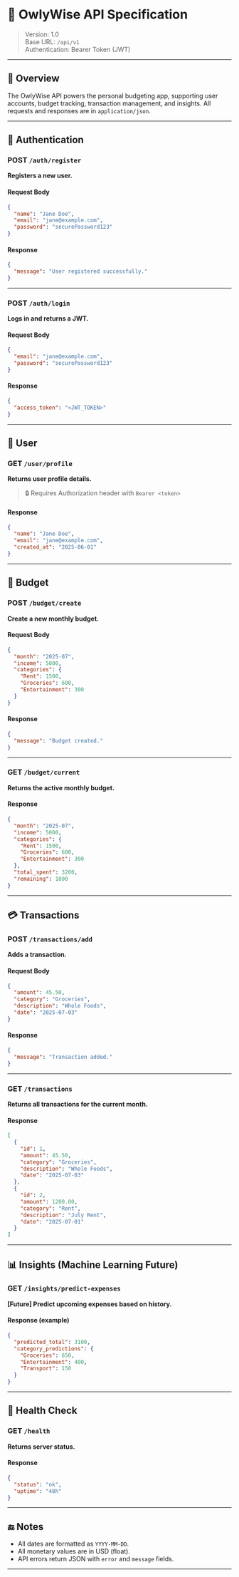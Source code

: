 
# 🧾 OwlyWise API Specification

> Version: 1.0  
> Base URL: `/api/v1`  
> Authentication: Bearer Token (JWT)

---

## 📌 Overview

The OwlyWise API powers the personal budgeting app, supporting user accounts, budget tracking, transaction management, and insights. All requests and responses are in `application/json`.

---

## 🔐 Authentication

### POST `/auth/register`

**Registers a new user.**

#### Request Body
```json
{
  "name": "Jane Doe",
  "email": "jane@example.com",
  "password": "securePassword123"
}
```

#### Response
```json
{
  "message": "User registered successfully."
}
```

---

### POST `/auth/login`

**Logs in and returns a JWT.**

#### Request Body
```json
{
  "email": "jane@example.com",
  "password": "securePassword123"
}
```

#### Response
```json
{
  "access_token": "<JWT_TOKEN>"
}
```

---

## 👤 User

### GET `/user/profile`

**Returns user profile details.**

> 🔒 Requires Authorization header with `Bearer <token>`

#### Response
```json
{
  "name": "Jane Doe",
  "email": "jane@example.com",
  "created_at": "2025-06-01"
}
```

---

## 💸 Budget

### POST `/budget/create`

**Create a new monthly budget.**

#### Request Body
```json
{
  "month": "2025-07",
  "income": 5000,
  "categories": {
    "Rent": 1500,
    "Groceries": 600,
    "Entertainment": 300
  }
}
```

#### Response
```json
{
  "message": "Budget created."
}
```

---

### GET `/budget/current`

**Returns the active monthly budget.**

#### Response
```json
{
  "month": "2025-07",
  "income": 5000,
  "categories": {
    "Rent": 1500,
    "Groceries": 600,
    "Entertainment": 300
  },
  "total_spent": 3200,
  "remaining": 1800
}
```

---

## 💳 Transactions

### POST `/transactions/add`

**Adds a transaction.**

#### Request Body
```json
{
  "amount": 45.50,
  "category": "Groceries",
  "description": "Whole Foods",
  "date": "2025-07-03"
}
```

#### Response
```json
{
  "message": "Transaction added."
}
```

---

### GET `/transactions`

**Returns all transactions for the current month.**

#### Response
```json
[
  {
    "id": 1,
    "amount": 45.50,
    "category": "Groceries",
    "description": "Whole Foods",
    "date": "2025-07-03"
  },
  {
    "id": 2,
    "amount": 1200.00,
    "category": "Rent",
    "description": "July Rent",
    "date": "2025-07-01"
  }
]
```

---

## 📊 Insights (Machine Learning Future)

### GET `/insights/predict-expenses`

**[Future] Predict upcoming expenses based on history.**

#### Response (example)
```json
{
  "predicted_total": 3100,
  "category_predictions": {
    "Groceries": 650,
    "Entertainment": 400,
    "Transport": 150
  }
}
```

---

## 🧪 Health Check

### GET `/health`

**Returns server status.**

#### Response
```json
{
  "status": "ok",
  "uptime": "48h"
}
```

---

## 🔚 Notes

- All dates are formatted as `YYYY-MM-DD`.
- All monetary values are in USD (float).
- API errors return JSON with `error` and `message` fields.

---
